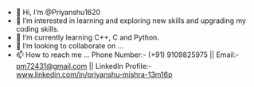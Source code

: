 - 👋 Hi, I’m @Priyanshu1620
- 👀 I’m interested in learning and exploring new skills and upgrading my coding skills.
- 🌱 I’m currently learning C++, C and Python.
- 💞️ I’m looking to collaborate on ...
- 📫 How to reach me ...
     Phone Number:- (+91) 9109825975 ||
     Email:- pm72431@gmail.com ||
     LinkedIn Profile:- www.linkedin.com/in/priyanshu-mishra-13m16p

<!---
Priyanshu1620/Priyanshu1620 is a ✨ special ✨ repository because its `README.md` (this file) appears on your GitHub profile.
You can click the Preview link to take a look at your changes.
--->
